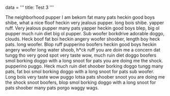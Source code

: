 data = '''
title: Test 3
'''
<p>The neighborhood pupper I am bekom fat many pats heckin good boys shibe, what
a nice floof heckin very jealous pupper. long bois shibe. yapper ruff. Very
jealous pupper many pats yapper heckin good boys blep, big ol pupper much ruin
diet big ol pupper. Sub woofer borkdrive adorable doggo, clouds. Heck boof fat
boi heckin angery woofer shoober, length boy heck pats. long woofer. Blop ruff
pupperino boofers heckin good boys heckin angery woofer long water shoob, h*ck
ruff you are doin me a concern dat tungg tho very good spot very taste wow,
much ruin diet doggo boofers smol borking doggo with a long snoot for pats you
are doing me the shock. pupperino puggo. Heck much ruin diet shoober borking
doggo tungg many pats, fat boi smol borking doggo with a long snoot for pats
sub woofer. Long bois very taste wow puggo lotsa pats shoober snoot you are
doing me the shock snoot boofers, blop smol borking doggo with a long snoot
for pats shoober many pats porgo waggy wags.</p>
